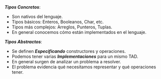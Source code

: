 ***Tipos Concretos***:
- Son nativos del lenguaje.
- Tipos básicos: Enteros, Booleanos, Char, etc.
- Tipos más complejos: Arreglos, Punteros, Tuplas.
- En general conocemos cómo están implementados en el lenguaje.

***Tipos Abstractos***:
- Se definen ***Especificando*** constructores y operaciones.
- Podemos tener varias ***Implementaciones*** para un mismo TAD.
- En general surgen de analizar un problema a resolver.
- El problema evidencia qué necesitamos representar y qué operaciones tener.
